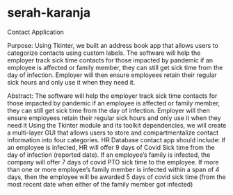 # serah-karanja
Contact Application



Purpose:
	Using Tkinter, we built an address book app that allows users to categorize contacts using custom labels. The software will help the employer track sick time contacts   for those impacted by pandemic if an employee is affected or family member, they can still get sick time from the day of infection. Employer will then ensure employees retain their regular sick hours and only use it when they need it.


Abstract:
The software will help the employer track sick time contacts  for those impacted by pandemic if an employee is affected or family member, they can still get sick time from the day of infection. Employer will then ensure employees retain their regular sick hours and only use it when they need it Using the Tkinter module and its toolkit dependencies, we will create a multi-layer GUI that allows users to store and compartmentalize contact information into four categories.
	HR Database contact app should include:
If an employee is infected, HR will offer 9 days of Covid Sick time from the day of infection (reported date).
If an employee’s family is infected, the company will offer 7 days of covid PTO sick time to the employee.
If more than one or more employee’s family member is infected within a span of 4 days, then the employee will be awarded 5 days of covid sick time (from the most recent date when either of the family member got infected)
